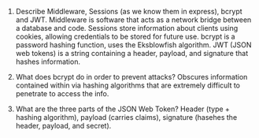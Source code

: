 <!-- Answers to the Short Answer Essay Questions go here -->

1.  Describe Middleware, Sessions (as we know them in express), bcrypt and JWT.
Middleware is software that acts as a network bridge between a database and code. Sessions store information about clients using cookies, allowing credentials to be stored for future use. bcrypt is a password hashing function, uses the Eksblowfish algorithm. JWT (JSON web tokens) is a string containing a header, payload, and signature that hashes information.
2.  What does bcrypt do in order to prevent attacks?
Obscures information contained within via hashing algorithms that are extremely difficult to penetrate to access the info.

3.  What are the three parts of the JSON Web Token?
Header (type + hashing algorithm), payload (carries claims), signature (hasehes the header, payload, and secret).
